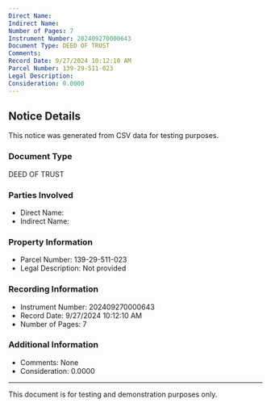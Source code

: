 ```yaml
---
Direct Name: 
Indirect Name: 
Number of Pages: 7
Instrument Number: 202409270000643
Document Type: DEED OF TRUST
Comments: 
Record Date: 9/27/2024 10:12:10 AM
Parcel Number: 139-29-511-023
Legal Description: 
Consideration: 0.0000
---
```


## Notice Details

This notice was generated from CSV data for testing purposes.

### Document Type
DEED OF TRUST

### Parties Involved
- Direct Name: 
- Indirect Name: 

### Property Information
- Parcel Number: 139-29-511-023
- Legal Description: Not provided

### Recording Information
- Instrument Number: 202409270000643
- Record Date: 9/27/2024 10:12:10 AM
- Number of Pages: 7

### Additional Information
- Comments: None
- Consideration: 0.0000

---

This document is for testing and demonstration purposes only.
